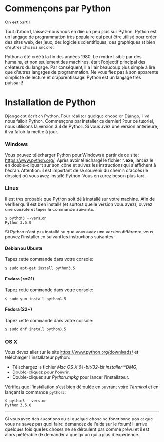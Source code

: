 # Commençons par Python

On est parti!

Tout d'abord, laissez-nous vous en dire un peu plus sur Python. Python est un langage de programmation très populaire qui peut être utilisé pour créer des sites web, des jeux, des logiciels scientifiques, des graphiques et bien d'autres choses encore.

Python a été créé à la fin des années 1980. Le rendre lisible par des humains, et non seulement des machines, était l'objectif principal des créateurs du langage. Par conséquent, il a l'air beaucoup plus simple à lire que d'autres langages de programmation. Ne vous fiez pas à son apparente simplicité de lecture et d'apprentissage: Python est un langage très puissant!


# Installation de Python

Django est écrit en Python. Pour réaliser quelque chose en Django, il va nous falloir Python. Commençons par installer ce dernier! Pour ce tutoriel, nous utilisons la version 3.4 de Python. Si vous avez une version antérieure, il va falloir la mettre à jour.


### Windows

Vous pouvez télécharger Python pour Windows à partir de ce site: https://www.python.org/. Après avoir téléchargé le fichier ***.exe**, lancez le en double-cliquant sur son icône et suivez les instructions qui s'affichent à l'écran. Attention: il est important de se souvenir du chemin d'accès (le dossier) où vous avez installé Python. Vous en aurez besoin plus tard.


### Linux

Il est très probable que Python soit déjà installé sur votre machine. Afin de vérifier qu'il est bien installé (et surtout quelle version vous avez), ouvrez une console et taper la commande suivante:

    $ python3 --version
    Python 3.5.0

Si Python n'est pas installé ou que vous avez une version différente, vous pouvez l'installer en suivant les instructions suivantes:


#### Debian ou Ubuntu

Tapez cette commande dans votre console:

    $ sudo apt-get install python3.5


#### Fedora (<=21)

Tapez cette commande dans votre console:

    $ sudo yum install python3.5


#### Fedora (22+)

Tapez cette commande dans votre console:

    $ sudo dnf install python3.5


### OS X

Vous devez aller sur le site https://www.python.org/downloads/ et télécharger l'installateur python:

*   Téléchargez le fichier *Mac OS X 64-bit/32-bit installer**DMG*,
*   Double-cliquez pour l'ouvrir,
*   Double-cliquez sur *Python.mpkg* pour lancer l'installateur.

Vérifiez que l'installation s'est bien déroulée en ouvrant votre *Terminal* et en lançant la commande `python3`:

    $ python3 --version
    Python 3.5.0
    

* * *

Si vous avez des questions ou si quelque chose ne fonctionne pas et que vous ne savez pas quoi faire: demandez de l'aide sur le forum! Il arrive quelques fois que les choses ne se déroulent pas comme prévu et il est alors préférable de demander à quelqu'un qui a plus d'expérience.
